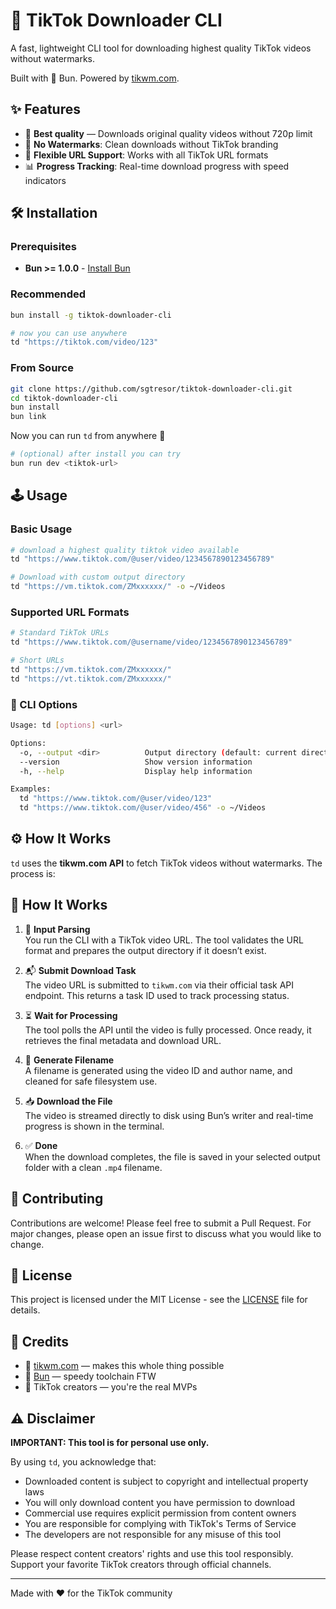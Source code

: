 # 🎵 TikTok Downloader CLI

A fast, lightweight CLI tool for downloading highest quality TikTok videos without watermarks.

Built with 🧪 Bun. Powered by [tikwm.com](https://tikwm.com/originalDownloader.html).


## ✨ Features

- 🎥 **Best quality** — Downloads original quality videos without 720p limit
- 🚫 **No Watermarks**: Clean downloads without TikTok branding
- 🔗 **Flexible URL Support**: Works with all TikTok URL formats
- 📊 **Progress Tracking**: Real-time download progress with speed indicators


## 🛠️ Installation

### Prerequisites

- **Bun >= 1.0.0** - [Install Bun](https://bun.sh)

### Recommended
```bash
bun install -g tiktok-downloader-cli

# now you can use anywhere
td "https://tiktok.com/video/123"
```

### From Source

```bash
git clone https://github.com/sgtresor/tiktok-downloader-cli.git
cd tiktok-downloader-cli
bun install
bun link
```
Now you can run `td` from anywhere 🧙
```bash
# (optional) after install you can try
bun run dev <tiktok-url>
```

## 🕹️ Usage

### Basic Usage

```bash
# download a highest quality tiktok video available
td "https://www.tiktok.com/@user/video/1234567890123456789"

# Download with custom output directory
td "https://vm.tiktok.com/ZMxxxxxx/" -o ~/Videos
```

### Supported URL Formats

```bash
# Standard TikTok URLs
td "https://www.tiktok.com/@username/video/1234567890123456789"

# Short URLs
td "https://vm.tiktok.com/ZMxxxxxx/"
td "https://vt.tiktok.com/ZMxxxxxx/"
```

### 🔧 CLI Options

```bash
Usage: td [options] <url>

Options:
  -o, --output <dir>          Output directory (default: current directory)
  --version                   Show version information
  -h, --help                  Display help information

Examples:
  td "https://www.tiktok.com/@user/video/123"
  td "https://www.tiktok.com/@user/video/456" -o ~/Videos
```

## ⚙️ How It Works

`td` uses the **tikwm.com API** to fetch TikTok videos without watermarks. The process is:

## 🧠 How It Works

1. 🧾 **Input Parsing**  
   You run the CLI with a TikTok video URL. The tool validates the URL format and prepares the output directory if it doesn’t exist.

2. 📬 **Submit Download Task**  
   The video URL is submitted to `tikwm.com` via their official task API endpoint. This returns a task ID used to track processing status.

3. ⏳ **Wait for Processing**  
   The tool polls the API until the video is fully processed. Once ready, it retrieves the final metadata and download URL.

4. 📄 **Generate Filename**  
   A filename is generated using the video ID and author name, and cleaned for safe filesystem use.

5. 📥 **Download the File**  
   The video is streamed directly to disk using Bun’s writer and real-time progress is shown in the terminal.

6. ✅ **Done**  
   When the download completes, the file is saved in your selected output folder with a clean `.mp4` filename.



## 🤝 Contributing

Contributions are welcome! Please feel free to submit a Pull Request. For major changes, please open an issue first to discuss what you would like to change.

## 📄 License

This project is licensed under the MIT License - see the [LICENSE](LICENSE) file for details.

## 💖 Credits

- 🧠 [tikwm.com](https://tikwm.com/originalDownloader.html) — makes this whole thing possible
- 🧪 [Bun](https://bun.sh) — speedy toolchain FTW
- 📱 TikTok creators — you're the real MVPs

## ⚠️ Disclaimer

**IMPORTANT: This tool is for personal use only.**

By using `td`, you acknowledge that:

- Downloaded content is subject to copyright and intellectual property laws
- You will only download content you have permission to download
- Commercial use requires explicit permission from content owners
- You are responsible for complying with TikTok's Terms of Service
- The developers are not responsible for any misuse of this tool

Please respect content creators' rights and use this tool responsibly. Support your favorite TikTok creators through official channels.

---

Made with ❤️ for the TikTok community
